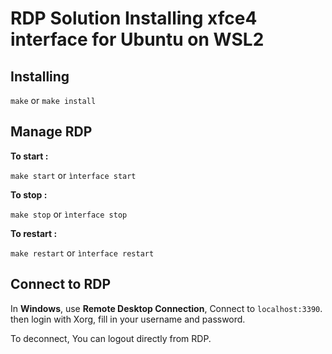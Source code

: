 # RDP Solution Installing xfce4 interface for Ubuntu on WSL2

## Installing

`make` or `make install`

## Manage RDP

**To start :**

  `make start` or `ìnterface start`

**To stop :**

`make stop` or `ìnterface stop`

**To restart :**

  `make restart` or `ìnterface restart`

## Connect to RDP

In **Windows**, use **Remote Desktop Connection**, Connect to `localhost:3390`. then login with Xorg, fill in your username and password.

To deconnect, You can logout directly from RDP.
